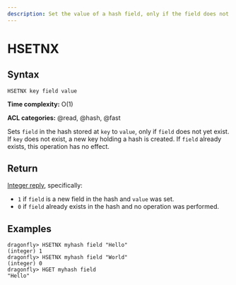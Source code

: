 ```yaml
---
description: Set the value of a hash field, only if the field does not exist
---
```


# HSETNX

## Syntax

    HSETNX key field value

**Time complexity:** O(1)

**ACL categories:** @read, @hash, @fast

Sets `field` in the hash stored at `key` to `value`, only if `field` does not
yet exist.
If `key` does not exist, a new key holding a hash is created.
If `field` already exists, this operation has no effect.

## Return

[Integer reply](https://redis.io/docs/reference/protocol-spec/#integers), specifically:

* `1` if `field` is a new field in the hash and `value` was set.
* `0` if `field` already exists in the hash and no operation was performed.

## Examples

```shell
dragonfly> HSETNX myhash field "Hello"
(integer) 1
dragonfly> HSETNX myhash field "World"
(integer) 0
dragonfly> HGET myhash field
"Hello"
```
